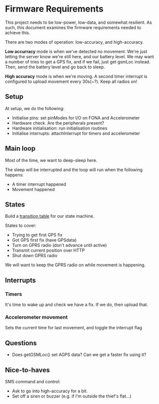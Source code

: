 # Firmware Requirements

This project needs to be low-power, low-data, and somewhat resilient. As such, this document examines
the firmware requirements needed to achieve this.

There are two modes of operation: low-accuracy, and high-accuracy.

__Low accurracy__ mode is when we've detected no movement. We're just letting the server know we're still here, and our battery level.
We may want a number of tries to get a GPS fix, and if we fail, just get gsmLoc instead. Then, send the battery level and go back to sleep.

__High accuracy__ mode is when we're moving. A second timer interrupt is configured to upload movement every 30s(~?). Keep all radios on!

## Setup
At setup, we do the following:

 - Initialise pins: set pinModes for I/O on FONA and Accelerometer
 - Hardware check. Are the peripherals present?
 - Hardware initialisation: run initialisation routines
 - Initialise interrupts: attachInterrupt for timers and accelerometer

## Main loop

Most of the time, we want to deep-sleep here.

The sleep will be interrupted and the loop will run when the following happens:

 - A timer interrupt happened
 - Movement happened

## States
Build a [transition table](https://www.adamtornhill.com/Patterns%20in%20C%202,%20STATE.pdf) for our state machine.

States to cover:

 - Trying to get first GPS fix
 - Got GPS first fix (have GPSdata)
 - Turn on GPRS radio (don't advance until active)
 - Transmit current position over HTTP
 - Shut down GPRS radio

We will want to keep the GPRS radio on while movement is happening.


## Interrupts

### Timers

It's time to wake up and check we have a fix. If we do, then upload that.

### Accelerometer movement

Sets the current time for last movement, and toggle the interrupt flag


## Questions

 - Does getGSMLoc() set AGPS data? Can we get a faster fix using it?


## Nice-to-haves

SMS command and control:
  - Ask to go into high-accuracy for a bit.
  - Set off a siren or buzzer (e.g. if I'm outside the thief's flat...)

